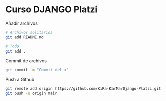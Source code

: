 # Curso DJANGO Platzi

Añadir archivos
```sh
# Archivos solitarios
git add README.md

# Todo
git add .
```

Commit de archivos
```sh
git commit -m "Commit del x"
```

Push a Github
```sh
git remote add origin https://github.com/KiRa-KarMa/Django-Platzi.git
git push -u origin main
```